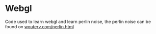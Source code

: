 # Webgl
Code used to learn webgl and learn perlin noise, the perlin noise can be found on [wouterv.com/perlin.html](https://wouterv.com/perlin.html)
